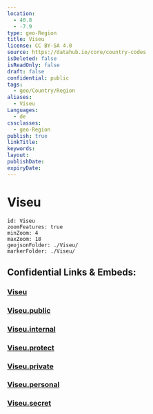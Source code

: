 ```yaml
---
location:
  - 40.8
  - -7.9
type: geo-Region
title: Viseu
license: CC BY-SA 4.0
source: https://datahub.io/core/country-codes
isDeleted: false
isReadOnly: false
draft: false
confidential: public
tags:
  - geo/Country/Region
aliases:
  - Viseu
Languages:
  - de
cssclasses:
  - geo-Region
publish: true
linkTitle:
keywords:
layout:
publishDate:
expiryDate:
---
```


# Viseu

```leaflet
id: Viseu
zoomFeatures: true 
minZoom: 4 
maxZoom: 18
geojsonFolder: ./Viseu/
markerFolder: ./Viseu/
```


## Confidential Links & Embeds: 

### [Viseu](/_Standards/Earth/Continent/Europe/Europe~South/Portugal/Districts~Portugal/Viseu.md) 

### [Viseu.public](/_public/Earth/Continent/Europe/Europe~South/Portugal/Districts~Portugal/Viseu.public.md) 

### [Viseu.internal](/_internal/Earth/Continent/Europe/Europe~South/Portugal/Districts~Portugal/Viseu.internal.md) 

### [Viseu.protect](/_protect/Earth/Continent/Europe/Europe~South/Portugal/Districts~Portugal/Viseu.protect.md) 

### [Viseu.private](/_private/Earth/Continent/Europe/Europe~South/Portugal/Districts~Portugal/Viseu.private.md) 

### [Viseu.personal](/_personal/Earth/Continent/Europe/Europe~South/Portugal/Districts~Portugal/Viseu.personal.md) 

### [Viseu.secret](/_secret/Earth/Continent/Europe/Europe~South/Portugal/Districts~Portugal/Viseu.secret.md)

